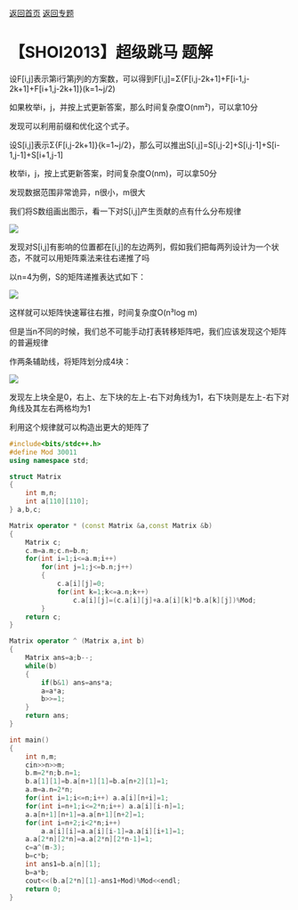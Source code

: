 [返回首页](https://EbolaEmperor.github.io)
[返回专题](https://EbolaEmperor.github.io/special/Matrix)

# 【SHOI2013】超级跳马 题解

设F[i,j]表示第i行第j列的方案数，可以得到F[i,j]=Σ{F[i,j-2k+1]+F[i-1,j-2k+1]+F[i+1,j-2k+1]}(k=1~j/2)

如果枚举i，j，并按上式更新答案，那么时间复杂度O(nm²)，可以拿10分

发现可以利用前缀和优化这个式子。

设S[i,j]表示Σ{F[i,j-2k+1]}{k=1~j/2}，那么可以推出S[i,j]=S[i,j-2]+S[i,j-1]+S[i-1,j-1]+S[i+1,j-1]

枚举i，j，按上式更新答案，时间复杂度O(nm)，可以拿50分

发现数据范围非常诡异，n很小，m很大

我们将S数组画出图示，看一下对S[i,j]产生贡献的点有什么分布规律

![](http://wx3.sinaimg.cn/mw690/0060lm7Tly1fsdvaln3ndj30sb0n5mx4.jpg)

发现对S[i,j]有影响的位置都在[i,j]的左边两列，假如我们把每两列设计为一个状态，不就可以用矩阵乘法来往右递推了吗

以n=4为例，S的矩阵递推表达式如下：

![](http://wx3.sinaimg.cn/mw690/0060lm7Tly1fsdvl0eh74j31240ofq4f.jpg)

这样就可以矩阵快速幂往右推，时间复杂度O(n³log m)

但是当n不同的时候，我们总不可能手动打表转移矩阵吧，我们应该发现这个矩阵的普遍规律

作两条辅助线，将矩阵划分成4块：

![](http://wx4.sinaimg.cn/mw690/0060lm7Tly1fsdvo2vexbj31290v93zj.jpg)

发现左上块全是0，右上、左下块的左上-右下对角线为1，右下块则是左上-右下对角线及其左右两格均为1

利用这个规律就可以构造出更大的矩阵了

```cpp
#include<bits/stdc++.h>
#define Mod 30011
using namespace std;

struct Matrix
{
	int m,n;
	int a[110][110];
} a,b,c;

Matrix operator * (const Matrix &a,const Matrix &b)
{
	Matrix c;
	c.m=a.m;c.n=b.n;
	for(int i=1;i<=a.m;i++)
		for(int j=1;j<=b.n;j++)
		{
			c.a[i][j]=0;
			for(int k=1;k<=a.n;k++)
				c.a[i][j]=(c.a[i][j]+a.a[i][k]*b.a[k][j])%Mod;
		}
	return c;
}

Matrix operator ^ (Matrix a,int b)
{
	Matrix ans=a;b--;
	while(b)
	{
		if(b&1) ans=ans*a;
		a=a*a;
		b>>=1;
	}
	return ans;
}

int main()
{
	int n,m;
	cin>>n>>m;
	b.m=2*n;b.n=1;
	b.a[1][1]=b.a[n+1][1]=b.a[n+2][1]=1;
	a.m=a.n=2*n;
	for(int i=1;i<=n;i++) a.a[i][n+i]=1;
	for(int i=n+1;i<=2*n;i++) a.a[i][i-n]=1;
	a.a[n+1][n+1]=a.a[n+1][n+2]=1;
	for(int i=n+2;i<2*n;i++)
		a.a[i][i]=a.a[i][i-1]=a.a[i][i+1]=1;
	a.a[2*n][2*n]=a.a[2*n][2*n-1]=1;
	c=a^(m-3);
	b=c*b;
	int ans1=b.a[n][1];
	b=a*b;
	cout<<(b.a[2*n][1]-ans1+Mod)%Mod<<endl;
	return 0;
}
```
